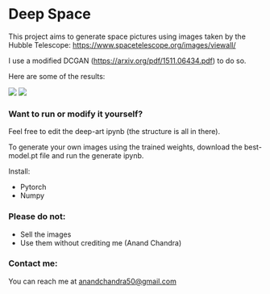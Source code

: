 # Deep Space

This project aims to generate space pictures using images taken by the Hubble Telescope: https://www.spacetelescope.org/images/viewall/

I use a modified DCGAN (https://arxiv.org/pdf/1511.06434.pdf) to do so.

Here are some of the results:

<img src="https://puu.sh/B4kkY/893a7620ab.png">
<img src="https://puu.sh/B4l8E/51653a824d.png">

### Want to run or modify it yourself?
Feel free to edit the deep-art ipynb (the structure is all in there).

To generate your own images using the trained weights, download the best-model.pt file and run the generate ipynb.

Install:
- Pytorch
- Numpy

### Please do not:
- Sell the images
- Use them without crediting me (Anand Chandra)

### Contact me:
You can reach me at anandchandra50@gmail.com
